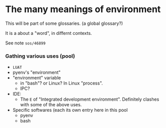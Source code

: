 # The many meanings of environment
This will be part of some glossaries. (a global glossary?)

It is a about a "word", in differnt contexts.

See note `sos/46899`

### Gathing various uses (pool)
* `LUAT`
* pyenv's "environment"
* "environment" variable
    * in "bash"? or Linux? In Linux "process".
    * IPC?
* IDE:
   * The `E` of "Integrated development environment". Definitely clashes with some of the above uses.
* Specific softwares (each its own entry here in this pool
    * pyenv
    * bash
